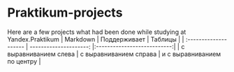# Praktikum-projects
Here are a few projects what had been done while studying at Yandex.Praktikum
| Markdown | Поддерживает | Таблицы |
| :-------------------- | ---------------------: |:---------------------------:|
| с выравниванием слева | с выравниванием справа | и с выравниванием по центру |
